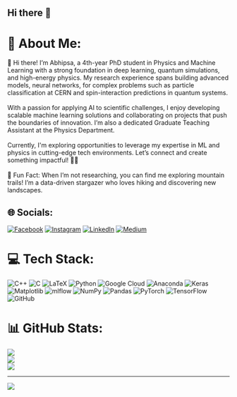 ## Hi there 👋
# 💫 About Me:
👋 Hi there! I’m Abhipsa, a 4th-year PhD student in Physics and Machine Learning with a strong foundation in deep learning, quantum simulations, and high-energy physics. My research experience spans building advanced models, neural networks, for complex problems such as particle classification at CERN and spin-interaction predictions in quantum systems.<br><br>With a passion for applying AI to scientific challenges, I enjoy developing scalable machine learning solutions and collaborating on projects that push the boundaries of innovation. I’m also a dedicated Graduate Teaching Assistant at the Physics Department.<br><br>Currently, I'm exploring opportunities to leverage my expertise in ML and physics in cutting-edge tech environments. Let’s connect and create something impactful! 🌌✨<br><br>🌌 Fun Fact: When I’m not researching, you can find me exploring mountain trails! I’m a data-driven stargazer who loves hiking and discovering new landscapes.


## 🌐 Socials:
[![Facebook](https://img.shields.io/badge/Facebook-%231877F2.svg?logo=Facebook&logoColor=white)](https://facebook.com/https://www.facebook.com/abhipsa.acharya.9/) [![Instagram](https://img.shields.io/badge/Instagram-%23E4405F.svg?logo=Instagram&logoColor=white)](https://instagram.com/travel_with_abhipsa) [![LinkedIn](https://img.shields.io/badge/LinkedIn-%230077B5.svg?logo=linkedin&logoColor=white)](https://linkedin.com/in/https://www.linkedin.com/in/abhipsa-acharya-1abba71a4/) [![Medium](https://img.shields.io/badge/Medium-12100E?logo=medium&logoColor=white)](https://medium.com/@https://medium.com/@abhipsa_acharya) 

# 💻 Tech Stack:
![C++](https://img.shields.io/badge/c++-%2300599C.svg?style=for-the-badge&logo=c%2B%2B&logoColor=white) ![C](https://img.shields.io/badge/c-%2300599C.svg?style=for-the-badge&logo=c&logoColor=white) ![LaTeX](https://img.shields.io/badge/latex-%23008080.svg?style=for-the-badge&logo=latex&logoColor=white) ![Python](https://img.shields.io/badge/python-3670A0?style=for-the-badge&logo=python&logoColor=ffdd54) ![Google Cloud](https://img.shields.io/badge/GoogleCloud-%234285F4.svg?style=for-the-badge&logo=google-cloud&logoColor=white) ![Anaconda](https://img.shields.io/badge/Anaconda-%2344A833.svg?style=for-the-badge&logo=anaconda&logoColor=white) ![Keras](https://img.shields.io/badge/Keras-%23D00000.svg?style=for-the-badge&logo=Keras&logoColor=white) ![Matplotlib](https://img.shields.io/badge/Matplotlib-%23ffffff.svg?style=for-the-badge&logo=Matplotlib&logoColor=black) ![mlflow](https://img.shields.io/badge/mlflow-%23d9ead3.svg?style=for-the-badge&logo=numpy&logoColor=blue) ![NumPy](https://img.shields.io/badge/numpy-%23013243.svg?style=for-the-badge&logo=numpy&logoColor=white) ![Pandas](https://img.shields.io/badge/pandas-%23150458.svg?style=for-the-badge&logo=pandas&logoColor=white) ![PyTorch](https://img.shields.io/badge/PyTorch-%23EE4C2C.svg?style=for-the-badge&logo=PyTorch&logoColor=white) ![TensorFlow](https://img.shields.io/badge/TensorFlow-%23FF6F00.svg?style=for-the-badge&logo=TensorFlow&logoColor=white) ![GitHub](https://img.shields.io/badge/github-%23121011.svg?style=for-the-badge&logo=github&logoColor=white)
# 📊 GitHub Stats:
![](https://github-readme-stats.vercel.app/api?username=aviiacharya&theme=dark&hide_border=false&include_all_commits=false&count_private=false)<br/>
![](https://github-readme-streak-stats.herokuapp.com/?user=aviiacharya&theme=dark&hide_border=false)<br/>
![](https://github-readme-stats.vercel.app/api/top-langs/?username=aviiacharya&theme=dark&hide_border=false&include_all_commits=false&count_private=false&layout=compact)

---
[![](https://visitcount.itsvg.in/api?id=aviiacharya&icon=0&color=0)](https://visitcount.itsvg.in)

<!-- Proudly created with GPRM ( https://gprm.itsvg.in ) -->
